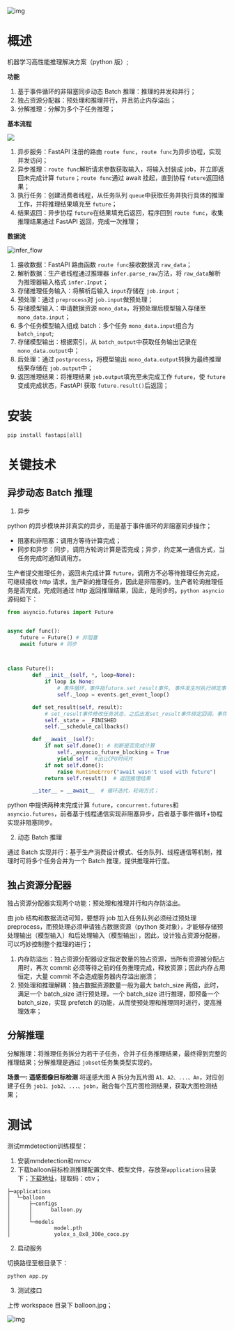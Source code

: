 ![img](doc/head.png)

# 概述

机器学习高性能推理解决方案（python 版）;

**功能**

1. 基于事件循环的非阻塞同步动态 Batch 推理：推理的并发和并行；
2. 独占资源分配器：预处理和推理并行，并且防止内存溢出；
3. 分解推理：分解为多个子任务推理；

**基本流程**

![](./doc/基本流程.svg)

1. 异步服务：FastAPI 注册的路由 `route func`，`route func`为异步协程，实现并发访问；
2. 异步推理：`route func`解析请求参数获取输入，将输入封装成 job，并立即返回未完成计算 `future`；`route func`通过 await 挂起，直到协程 `future`返回结果；
3. 执行任务：创建消费者线程，从任务队列 `queue`中获取任务并执行具体的推理工作，并将推理结果填充至 `future`；
4. 结果返回：异步协程 `future`在结果填充后返回，程序回到 `route func`，收集推理结果通过 FastAPI 返回，完成一次推理；

**数据流**

![infer_flow](./doc/infer_flow.gif)

1. 接收数据：FastAPI 路由函数 `route func`接收数据流 `raw_data`；
2. 解析数据：生产者线程通过推理器 `infer.parse_raw`方法，将 `raw_data`解析为推理器输入格式 `infer.Input`；
3. 存储推理任务输入：将解析后输入 `input`存储在 `job.input`；
4. 预处理：通过 `preprocess`对 `job.input`做预处理；
5. 存储模型输入：申请数据资源 `mono_data`，将预处理后模型输入存储至 `mono_data.input`；
6. 多个任务模型输入组成 batch：多个任务 `mono_data.input`组合为 `batch_input`;
7. 存储模型输出：根据索引，从 `batch_output`中获取任务输出记录在 `mono_data.output`中；
8. 后处理：通过 `postprocess`，将模型输出 `mono_data.output`转换为最终推理结果存储在 `job.output`中；
9. 返回推理结果：将推理结果 `job.output`填充至未完成工作 `future`，使 `future`变成完成状态，FastAPI 获取 `future.result()`后返回；

# 安装

```
pip install fastapi[all]
```

# 关键技术

## 异步动态 Batch 推理

1. 异步

python 的异步模块并非真实的异步，而是基于事件循环的非阻塞同步操作；

- 阻塞和非阻塞：调用方等待计算完成；
- 同步和异步：同步，调用方轮询计算是否完成；异步，约定某一通信方式，当任务完成时通知调用方。

生产者提交推理任务，返回未完成计算 `future`，调用方不必等待推理任务完成，可继续接收 http 请求，生产新的推理任务，因此是非阻塞的。生产者轮询推理任务是否完成，完成则通过 http 返回推理结果，因此，是同步的。`python asyncio`源码如下：

```python
from asyncio.futures import Future


async def func():
    future = Future() # 非阻塞
    await future # 同步



class Future():
        def __init__(self, *, loop=None):
            if loop is None:
                # 事件循环，事件指future.set_result事件, 事件发生时执行绑定事件的callback回调函数
                self._loop = events.get_event_loop()

        def set_result(self, result):
            # set_result事件修改任务状态，之后出发set_result事件绑定回调，事件循环loop与future的非阻塞同步无关；
            self._state = _FINISHED
            self.__schedule_callbacks()

        def __await__(self):
            if not self.done(): # 判断是否完成计算
                self._asyncio_future_blocking = True
                yield self  #出让CPU时间片
            if not self.done():
                raise RuntimeError("await wasn't used with future")
            return self.result()  # 返回推理结果

        __iter__ = __await__  # 循环迭代，轮询方式；

```

python 中提供两种未完成计算 `future`，`concurrent.futures`和 `asyncio.futures`，前者基于线程通信实现非阻塞异步，后者基于事件循环+协程实现非阻塞同步。

2. 动态 Batch 推理

通过 Batch 实现并行：基于生产消费设计模式、任务队列、线程通信等机制，推理时可将多个任务合并为一个 Batch 推理，提供推理并行度。

## 独占资源分配器

独占资源分配器实现两个功能：预处理和推理并行和内存防溢出。

由 job 结构和数据流动可知，要想将 job 加入任务队列必须经过预处理 preprocess，而预处理必须申请独占数据资源（python 类对象），才能够存储预处理输出（模型输入）和后处理输入（模型输出），因此，设计独占资源分配器，可以巧妙控制整个推理的进行；

1. 内存防溢出：独占资源分配器设定指定数量的独占资源，当所有资源被分配占用时，再次 commit 必须等待之前的任务推理完成，释放资源；因此内存占用恒定，大量 commit 不会造成服务器内存溢出崩溃；
2. 预处理和推理解耦：独占数据资源数量一般为最大 batch_size 两倍，此时，满足一个 batch_size 进行预处理，一个 batch_size 进行推理，即预备一个 batch_size，实现 prefetch 的功能，从而使预处理和推理同时进行，提高推理效率；

## 分解推理

分解推理：将推理任务拆分为若干子任务，合并子任务推理结果，最终得到完整的推理结果；分解推理是通过 `jobset`任务集类型实现的。

**场景一: 遥感图像目标检测**
将遥感大图 A 拆分为瓦片图 `A1、A2、...、An`，对应创建子任务 `job1、job2、...、jobn`，融合每个瓦片图检测结果，获取大图检测结果；

# 测试

测试mmdetection训练模型：

1. 安装mmdetection和mmcv
2. 下载balloon目标检测推理配置文件、模型文件，存放至`applications`目录下；[下载地址](https://pan.baidu.com/s/1Y9KZVFuUB21vfXinZ60xDg )，提取码：ctiv；

```
├─applications
│  └─balloon
│      ├─configs
│      │      balloon.py
│      │
│      └─models
│              model.pth
│              yolox_s_8x8_300e_coco.py
```

2. 启动服务

切换路径至根目录下：

```bash
python app.py
```

3. 测试接口

上传 workspace 目录下 balloon.jpg；

![img](doc/demo_api.png)
